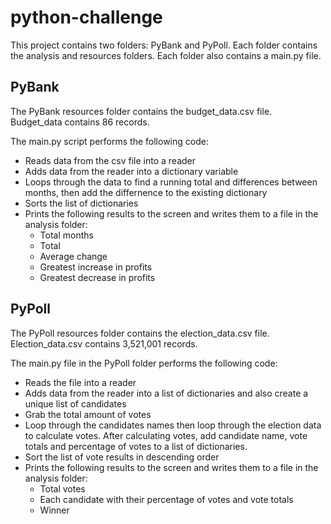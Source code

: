 # python-challenge
This project contains two folders:  PyBank and PyPoll.  Each folder contains the analysis and resources folders. Each folder also contains a main.py file.

## PyBank  
The PyBank resources folder contains the budget_data.csv file.  Budget_data contains 86 records.  

The main.py script performs the following code:  
* Reads data from the csv file into a reader  
* Adds data from the reader into a dictionary variable  
* Loops through the data to find a running total and  differences between months, then add the differnence to the existing dictionary  
* Sorts the list of dictionaries  
* Prints the following results to the screen and writes them to a file in the analysis folder:  
    * Total months  
    * Total  
    * Average change  
    * Greatest increase in profits  
    * Greatest decrease in profits  

## PyPoll  
The PyPoll resources folder contains the election_data.csv file. Election_data.csv contains 3,521,001 records.  

The main.py file in the PyPoll folder performs the following code:  
* Reads the file into a reader  
* Adds data from the reader into a list of dictionaries and also create a unique list of candidates  
* Grab the total amount of votes  
* Loop through the candidates names then loop through the election data to calculate votes. After calculating votes, add candidate name, vote totals and percentage of votes to a list of dictionaries.  
* Sort the list of vote results in descending order  
* Prints the following results to the screen and writes them to a file in the analysis folder:  
    * Total votes  
    * Each candidate with their percentage of votes and vote totals  
    * Winner  